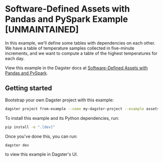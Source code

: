 # Software-Defined Assets with Pandas and PySpark Example [UNMAINTAINED]

In this example, we'll define some tables with dependencies on each other. We have a table of temperature samples collected in five-minute increments, and we want to compute a table of the highest temperatures for each day.

View this example in the Dagster docs at [Software-Defined Assets with Pandas and PySpark](https://docs.dagster.io/guides/dagster/software-defined-assets).

## Getting started

Bootstrap your own Dagster project with this example:

```bash
dagster project from-example --name my-dagster-project --example assets_pandas_pyspark
```

To install this example and its Python dependencies, run:

```bash
pip install -e ".[dev]"
```

Once you've done this, you can run:

```
dagster dev
```

to view this example in Dagster's UI.

